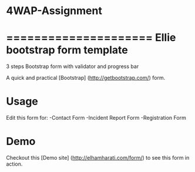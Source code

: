 # 4WAP-Assignment
=====================
Ellie bootstrap form template
=====================

3 steps Bootstrap form with validator and progress bar

A quick and practical [Bootstrap] (<http://getbootstrap.com/>) form.


Usage
======
Edit this form for:
-Contact Form
-Incident Report Form
-Registration Form


Demo
=====

Checkout this [Demo site] (<http://elhamharati.com/form/>) to see this form in action. 
